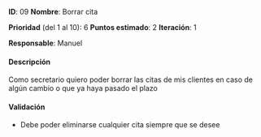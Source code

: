 **ID**: 09
**Nombre**: Borrar cita

**Prioridad** (del 1 al 10): 6
**Puntos estimado**: 2
**Iteración**: 1

**Responsable**: Manuel

#### Descripción
Como secretario quiero poder borrar las citas de mis clientes en caso de algún cambio o que ya haya pasado el plazo

#### Validación
* Debe poder eliminarse cualquier cita siempre que se desee
